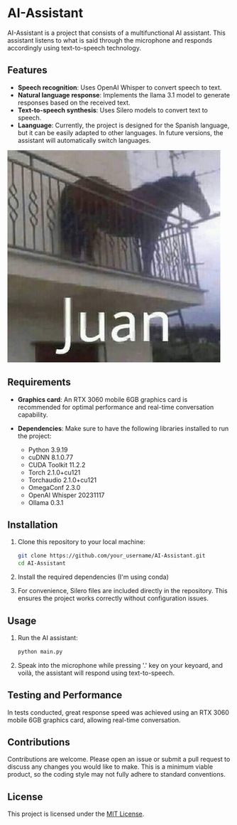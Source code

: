 # AI-Assistant

AI-Assistant is a project that consists of a multifunctional AI assistant. This assistant listens to what is said through the microphone and responds accordingly using text-to-speech technology.

## Features

- **Speech recognition**: Uses OpenAI Whisper to convert speech to text.
- **Natural language response**: Implements the llama 3.1 model to generate responses based on the received text.
- **Text-to-speech synthesis**: Uses Silero models to convert text to speech.
- **Laanguage**: Currently, the project is designed for the Spanish language, but it can be easily adapted to other languages. In future versions, the assistant will automatically switch languages.

![AI Assistant](juan.png)

## Requirements

- **Graphics card**: An RTX 3060 mobile 6GB graphics card is recommended for optimal performance and real-time conversation capability.
- **Dependencies**: Make sure to have the following libraries installed to run the project:

  - Python 3.9.19
  - cuDNN 8.1.0.77
  - CUDA Toolkit 11.2.2
  - Torch 2.1.0+cu121
  - Torchaudio 2.1.0+cu121
  - OmegaConf 2.3.0
  - OpenAI Whisper 20231117
  - Ollama 0.3.1

## Installation

1. Clone this repository to your local machine:
    ```bash
    git clone https://github.com/your_username/AI-Assistant.git
    cd AI-Assistant
    ```

2. Install the required dependencies (I'm using conda)

3. For convenience, Silero files are included directly in the repository. This ensures the project works correctly without configuration issues.

## Usage

1. Run the AI assistant:
    ```bash
    python main.py
    ```

2. Speak into the microphone while pressing '.' key on your keyoard, and voilà, the assistant will respond using text-to-speech.

## Testing and Performance

In tests conducted, great response speed was achieved using an RTX 3060 mobile 6GB graphics card, allowing real-time conversation.

## Contributions

Contributions are welcome. Please open an issue or submit a pull request to discuss any changes you would like to make.
This is a minimum viable product, so the coding style may not fully adhere to standard conventions. 

## License

This project is licensed under the [MIT License](LICENSE).
